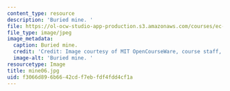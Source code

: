 ```yaml
---
content_type: resource
description: 'Buried mine. '
file: https://ol-ocw-studio-app-production.s3.amazonaws.com/courses/ec-s06-design-for-demining-spring-2007/f3066d896b6642cdf7ebfdf4fdd4cf1a_mine06.jpg
file_type: image/jpeg
image_metadata:
  caption: Buried mine.
  credit: 'Credit: Image courtesy of MIT OpenCourseWare, course staff, and students.'
  image-alt: 'Buried mine. '
resourcetype: Image
title: mine06.jpg
uid: f3066d89-6b66-42cd-f7eb-fdf4fdd4cf1a
---
```

